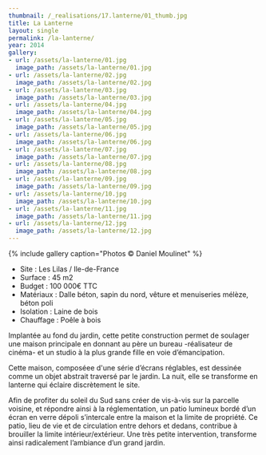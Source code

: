 ```yaml
---
thumbnail: /_realisations/17.lanterne/01_thumb.jpg
title: La Lanterne
layout: single
permalink: /la-lanterne/
year: 2014
gallery:
- url: /assets/la-lanterne/01.jpg
  image_path: /assets/la-lanterne/01.jpg
- url: /assets/la-lanterne/02.jpg
  image_path: /assets/la-lanterne/02.jpg
- url: /assets/la-lanterne/03.jpg
  image_path: /assets/la-lanterne/03.jpg
- url: /assets/la-lanterne/04.jpg
  image_path: /assets/la-lanterne/04.jpg
- url: /assets/la-lanterne/05.jpg
  image_path: /assets/la-lanterne/05.jpg
- url: /assets/la-lanterne/06.jpg
  image_path: /assets/la-lanterne/06.jpg
- url: /assets/la-lanterne/07.jpg
  image_path: /assets/la-lanterne/07.jpg
- url: /assets/la-lanterne/08.jpg
  image_path: /assets/la-lanterne/08.jpg
- url: /assets/la-lanterne/09.jpg
  image_path: /assets/la-lanterne/09.jpg
- url: /assets/la-lanterne/10.jpg
  image_path: /assets/la-lanterne/10.jpg
- url: /assets/la-lanterne/11.jpg
  image_path: /assets/la-lanterne/11.jpg
- url: /assets/la-lanterne/12.jpg
  image_path: /assets/la-lanterne/12.jpg
---
```



{% include gallery caption="Photos © Daniel Moulinet" %}

  * Site : Les Lilas / Ile-de-France
  * Surface : 45 m2
  * Budget : 100 000€ TTC
  * Matériaux : Dalle béton, sapin du nord, vêture et menuiseries mélèze, béton poli
  * Isolation : Laine de bois
  * Chauffage : Poêle à bois

Implantée au fond du jardin, cette petite  construction permet de soulager une maison principale en donnant au père un bureau -réalisateur de cinéma- et un studio à la plus grande fille en voie d’émancipation.

Cette maison, composé​e​​e​ d'une série d’écrans réglables, est dessinée comme un objet abstrait traversé par le jardin. La nuit, elle se transforme en lanterne qui éclaire discrètement le site.

Afin de profiter du soleil du Sud sans créer de vis-à-vis sur la parcelle voisine, et répondre ainsi à la réglementation, un patio lumineux bordé d’un écran en verre dépoli s’intercale entre la maison et la limite de propriété.
Ce patio, lieu de vie et de circulation entre dehors et dedans, contribue à brouiller la limite intérieur/extérieur.
Une très petite intervention, transforme ainsi radicalement l’ambiance d’un grand jardin. 



